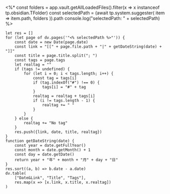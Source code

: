 <%*
	const folders = app.vault.getAllLoadedFiles().filter(x => x instanceof tp.obsidian.TFolder)
	const selectedPath = (await tp.system.suggester(
		item => item.path,
		folders
	)).path
	console.log("selectedPath: " + selectedPath)
%>

```dataviewjs
let res = []
for (let page of dv.pages('"<% selectedPath %>"')) {
	const date = new Date(page.date)
	const link = "[[" + page.file.path + "|" + getDateString(date) + "]]"
	const title = page.title.split("; ")
	const tags = page.tags
	let realtag = ""
	if (tags != undefined) {
		for (let i = 0; i < tags.length; i++) {
			const tag = tags[i]
			if (tag.indexOf("#") !== 0) {
				tags[i] = "#" + tag
			}
			realtag = realtag + tags[i]
			if (i != tags.length - 1) {
				realtag += " "
			}
		}
	} else {
		realtag += "No tag"
	}
	res.push({link, date, title, realtag})
}
function getDateString(date) {
	const year = date.getFullYear()
	const month = date.getMonth() + 1
	const day = date.getDate()
	return year + "年" + month + "月" + day + "日"
}
res.sort((a, b) => b.date - a.date)
dv.table(
	["Date&Link", "Title", "Tags"], 
	res.map(x => [x.link, x.title, x.realtag])
)
```